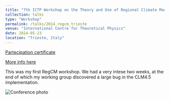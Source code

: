 ```yaml
---
title: "7th ICTP Workshop on the Theory and Use of Regional Climate Models"
collection: talks
type: "Workshop"
permalink: /talks/2014_regcm_trieste
venue: "International Centre for Theoretical Physics"
date: 2014-05-23
location: "Trieste, Italy"
---
```


[Partecipation certificate](https://adrfantini.github.io/files/part_cert/2014_regcm_trieste.pdf)

[More info here](http://indico.ictp.it/event/a13197)

This was my first RegCM workshop. We had a very intese two weeks, at the end of which my working group discovered a large bug in the CLM4.5 implementation.

![Conference photo](http://indico.ictp.it/event/a13197/material/6/0.jpg)

